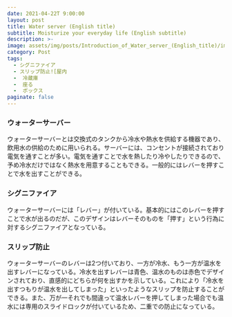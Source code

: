 ```yaml
---
date: 2021-04-22T 9:00:00
layout: post
title: Water server (English title)
subtitle: Moisturize your everyday life (English subtitle)
description: >-
image: assets/img/posts/Introduction_of_Water_server_(English_title)/image1.jpg
category: Post
tags: 
  - シグニファイア
  - スリップ防止![屋内
  -  冷蔵庫
  -  座る
  -  ボックス
paginate: false
---
```


### ウォーターサーバー
ウォーターサーバーとは交換式のタンクから冷水や熱水を供給する機器であり、飲用水の供給のために用いられる。サーバーには、コンセントが接続されており電気を通すことが多い。電気を通すことで水を熱したり冷やしたりできるので、予め冷水だけではなく熱水を用意することもできる。一般的にはレバーを押すことで水を出すことができる。

### シグニファイア
ウォーターサーバーには「レバー」が付いている。基本的にはこのレバーを押すことで水が出るのだが、このデザインはレバーそのものを「押す」という行為に対するシグニファイアとなっている。

### スリップ防止
ウォーターサーバーのレバーは2つ付いており、一方が冷水、もう一方が温水を出すレバーになっている。冷水を出すレバーは青色、温水のものは赤色でデザインされており、直感的にどちらが何を出すかを示している。これにより「冷水を出すつもりが温水を出してしまった」といったようなスリップを防止することができる。また、万が一それでも間違って温水レバーを押してしまった場合でも温水には専用のスライドロックが付いているため、二重での防止になっている。
